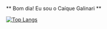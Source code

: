 ** Bom dia! Eu sou o Caíque Galinari **

[![Top Langs](https://github-readme-stats.vercel.app/api/top-langs/?username=CaiqueGalinari)](https://github.com/CaiqueGalinari/github-readme-stats)

